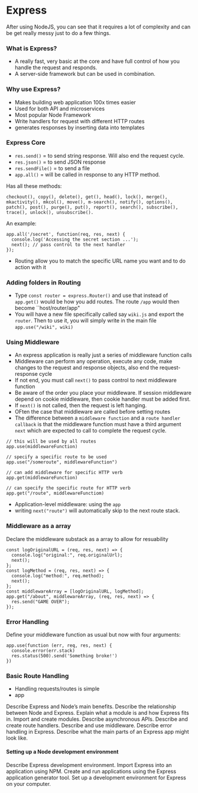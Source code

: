 # Express
After using NodeJS, you can see that it requires a lot of complexity and can be get really messy just to do a few things. 

### What is Express?
* A really fast, very basic at the core and have full control of how you handle the request and responds. 
* A server-side framework but can be used in combination.

### Why use Express?
* Makes building web application 100x times easier
* Used for both API and microservices
* Most popular Node Framework
* Write handlers for request with different HTTP routes
* generates responses by inserting data into templates

### Express Core
* `res.send()` = to send string response. Will also end the request cycle. 
* `res.json()` = to send JSON response
* `res.sendFile()` = to send a file
* `app.all()` = will be called in response to any HTTP method. 

Has all these methods: 
```
checkout(), copy(), delete(), get(), head(), lock(), merge(), mkactivity(), mkcol(), move(), m-search(), notify(), options(), patch(), post(), purge(), put(), report(), search(), subscribe(), trace(), unlock(), unsubscribe().
```
An example:
```
app.all('/secret', function(req, res, next) {
  console.log('Accessing the secret section ...');
  next(); // pass control to the next handler
});
```
* Routing allow you to match the specific URL name you want and to do action with it

### Adding folders in Routing
* Type `const router = express.Router()` and use that instead of `app.get()` would be how you add routes. The route `/app` would then become ``host/router/app"
* You will have a new file specifically called say `wiki.js` and export the `router`. Then to use it, you will simply write in the main file `app.use("/wiki", wiki)`

### Using Middleware
* An express application is really just a series of middleware function calls
* Middleware can perform any operation, execute any code, make changes to the request and response objects, also end the request-response cycle
* If not end, you must call `next()` to pass control to next middleware function
* Be aware of the order you place your middleware. If session middleware depend on cookie middleware, then cookie handler must be added first. 
* If `next()` is not called, then the request is left hanging.
* OFten the case that middleware are called before setting routes
* The difference between a `middleware function` and a `route handler callback` is that the middleware function must have a third argument `next` which are expected to call to complete the request cycle.

``` 
// this will be used by all routes
app.use(middlewareFunction)

// specify a specific route to be used
app.use("/someroute", middlewareFunction")

// can add middleware for specific HTTP verb
app.get(middlewareFunction)

// can specify the specific route for HTTP verb
app.get("/route", middlewareFunctiom)

```

* Application-level middleware: using the `app` 
* writing `next("route")` will automatically skip to the next route stack. 


### Middleware as a array
Declare the middleware substack as a array to allow for resuability
```
const logOriginalURL = (req, res, next) => {
  console.log("original:", req.originalUrl);
  next();
};
const logMethod = (req, res, next) => {
  console.log("method:", req.method);
  next();
};
const middlewareArray = [logOriginalURL, logMethod];
app.get("/about", middlewareArray, (req, res, next) => {
  res.send("GAME OVER");
});
```

### Error Handling
Define your middleware function as usual but now with four arguments:
```
app.use(function (err, req, res, next) {
  console.error(err.stack)
  res.status(500).send('Something broke!')
})
```

### Basic Route Handling
* Handling requests/routes is simple
* app

Describe Express and Node’s main benefits.
Describe the relationship between Node and Express.
Explain what a module is and how Express fits in.
Import and create modules.
Describe asynchronous APIs.
Describe and create route handlers.
Describe and use middleware.
Describe error handling in Express.
Describe what the main parts of an Express app might look like.


#### Setting up a Node development environment
Describe Express development environment.
Import Express into an application using NPM.
Create and run applications using the Express application generator tool.
Set up a development environment for Express on your computer.
